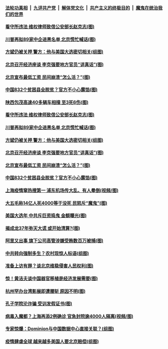 ####  [法轮功真相](../../../../basic/blob/master/README.md?t=11241631) &nbsp;|&nbsp; [九评共产党](../../../../9ping.md/blob/master/README.md?t=11241631) &nbsp;|&nbsp; [解体党文化](../../../../jtdwh.md/blob/master/README.md?t=11241631)  &nbsp;|&nbsp; [共产主义的终极目的](../../../../gczydzjmd.md/blob/master/README.md?t=11241631) &nbsp;|&nbsp; [魔鬼在统治我们的世界](../../../../mgztzwmdsj.md/blob/master/README.md?t=11241631) 

#### [看守所违法 维权律师致信公安部长赵克志(图)](../pages/p1/953595.md?t=11241631) 

#### [川普再拟89家中企进黑名单 北京慌忙喊话(图)](../pages/p1/953556.md?t=11241631) 

#### [方斌仍被关押 警方：他与美国大选密切相关(组图)](../pages/p1/953555.md?t=11241631) 

#### [北京召开经济座谈 李克强要地方官员“讲真话”(图)](../pages/p1/953554.md?t=11241631) 

#### [北京宣布最低工资 民间崩溃“怎么活？”(图)](../pages/p1/953551.md?t=11241631) 

#### [中国832个贫困县全脱贫？官方不小心露馅(图)](../pages/p1/953550.md?t=11241631) 

#### [陕西包茂高速40多辆车相撞 至3死6伤(图)](../pages/p1/953591.md?t=11241631) 

#### [看守所违法 维权律师致信公安部长赵克志(图)](../pages/p1/953595.md?t=11241631) 

#### [川普再拟89家中企进黑名单 北京慌忙喊话(图)](../pages/p1/953556.md?t=11241631) 

#### [方斌仍被关押 警方：他与美国大选密切相关(组图)](../pages/p1/953555.md?t=11241631) 

#### [北京召开经济座谈 李克强要地方官员“讲真话”(图)](../pages/p1/953554.md?t=11241631) 

#### [北京宣布最低工资 民间崩溃“怎么活？”(图)](../pages/p1/953551.md?t=11241631) 

#### [中国832个贫困县全脱贫？官方不小心露馅(图)](../pages/p1/953550.md?t=11241631) 

#### [上海疫情窜热搜第一 浦东机场传大乱、有人晕倒(视频/图)](../pages/p1/953540.md?t=11241631) 

#### [大五毛称14亿人死4000等于没死 民怒斥“魔鬼”(图)](../pages/p1/953527.md?t=11241631) 

#### [美国大选年 中共斥巨资捣鬼 金额曝光(图)](../pages/p1/953539.md?t=11241631) 

#### [揭成龙37年弥天大谎 或开始清算?(图)](../pages/p1/953509.md?t=11241631) 

#### [阿里又出事 旗下公司高管涉嫌受贿数百万被捕(图)](../pages/p1/953521.md?t=11241631) 

#### [中共转向强制多生？农村现惊人标语(组图)](../pages/p1/953500.md?t=11241631) 

#### [准备上访有罪？谈北京维稳侵害人民权利(图)](../pages/p1/953499.md?t=11241631) 

#### [惊！黄洁夫谈中国器官移植是经济发展需要(图)](../pages/p1/953465.md?t=11241631) 

#### [杭州罕办台湾影展即遭腰斩 原因不明(图)](../pages/p1/953481.md?t=11241631) 

#### [孔子学院沦诈骗 受训发假证书(图)](../pages/p1/953474.md?t=11241631) 

#### [病毒入魔都？上海再添2例确诊 官急封院逾4000人隔离(视频/图)](../pages/p1/953464.md?t=11241631) 

#### [专家惊爆：Dominion与中国数据中心直接关联？(组图)](../pages/p1/953395.md?t=11241631) 

#### [疫情肆虐全球 越来越多美国人要北京赔偿(组图)](../pages/p1/953386.md?t=11241631) 


